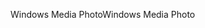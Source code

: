 <span data-ttu-id="d8730-101">Windows Media Photo</span><span class="sxs-lookup"><span data-stu-id="d8730-101">Windows Media Photo</span></span>